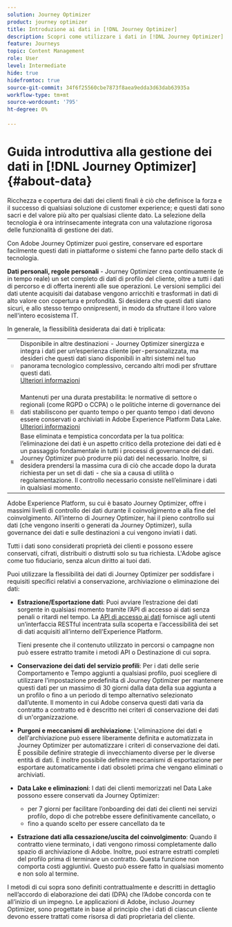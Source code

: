 ```yaml
---
solution: Journey Optimizer
product: journey optimizer
title: Introduzione ai dati in [!DNL Journey Optimizer]
description: Scopri come utilizzare i dati in [!DNL Journey Optimizer]
feature: Journeys
topic: Content Management
role: User
level: Intermediate
hide: true
hidefromtoc: true
source-git-commit: 34f6f25560cbe7873f8aea9edda3d63dab63935a
workflow-type: tm+mt
source-wordcount: '795'
ht-degree: 0%

---
```


# Guida introduttiva alla gestione dei dati in [!DNL Journey Optimizer] {#about-data}

Ricchezza e copertura dei dati dei clienti finali è ciò che definisce la forza e il successo di qualsiasi soluzione di customer experience; e questi dati sono sacri e del valore più alto per qualsiasi cliente dato. La selezione della tecnologia è ora intrinsecamente integrata con una valutazione rigorosa delle funzionalità di gestione dei dati.

Con Adobe Journey Optimizer puoi gestire, conservare ed esportare facilmente questi dati in piattaforme o sistemi che fanno parte dello stack di tecnologia.

**Dati personali, regole personali** - Journey Optimizer crea continuamente (e in tempo reale) un set completo di dati di profilo del cliente, oltre a tutti i dati di percorso e di offerta inerenti alle sue operazioni. Le versioni semplici dei dati utente acquisiti dai database vengono arricchiti e trasformati in dati di alto valore con copertura e profondità. Si desidera che questi dati siano sicuri, e allo stesso tempo onnipresenti, in modo da sfruttare il loro valore nell&#39;intero ecosistema IT.

In generale, la flessibilità desiderata dai dati è triplicata:


<table style="table-layout:fixed">
<tr style="border: 0;">
  <td>
    <img alt="destinazioni" src="assets/do-not-localize/dest.png" />
    <br>
  </td>
  <td>
    <div>Disponibile in altre destinazioni - Journey Optimizer sinergizza e integra i dati per un’esperienza cliente iper-personalizzata, ma desideri che questi dati siano disponibili in altri sistemi nel tuo panorama tecnologico complessivo, cercando altri modi per sfruttare questi dati.
    <div>
     <a href="../start/ajo-integrations.md">Ulteriori informazioni</a></div>
    </div>
    <br>
  </td>
</tr>
<tr style="border: 0;">
  <td>
    <img alt="conservazione" src="assets/do-not-localize/retention.png" />
  </td>
  <td>
    <div>Mantenuti per una durata prestabilita: le normative di settore o regionali (come RGPD o CCPA) o le politiche interne di governance dei dati stabiliscono per quanto tempo o per quanto tempo i dati devono essere conservati o archiviati in Adobe Experience Platform Data Lake. <a href="../privacy/get-started-privacy.md">Ulteriori informazioni</a></div>
  </td>
</tr>
<tr style="border: 0;">
  <td>
    <img alt="policy" src="assets/do-not-localize/policy.png" />
    <br>
  </td>
  <td>
    <div>Base eliminata e tempistica concordata per la tua politica: l’eliminazione dei dati è un aspetto critico della protezione dei dati ed è un passaggio fondamentale in tutti i processi di governance dei dati. Journey Optimizer può produrre più dati del necessario. Inoltre, si desidera prendersi la massima cura di ciò che accade dopo la durata richiesta per un set di dati - che sia a causa di utilità o regolamentazione. Il controllo necessario consiste nell’eliminare i dati in qualsiasi momento.</div>
  </td>
</tr>
</table>

Adobe Experience Platform, su cui è basato Journey Optimizer, offre i massimi livelli di controllo dei dati durante il coinvolgimento e alla fine del coinvolgimento. All’interno di Journey Optimizer, hai il pieno controllo sui dati (che vengono inseriti o generati da Journey Optimizer), sulla governance dei dati e sulle destinazioni a cui vengono inviati i dati.

Tutti i dati sono considerati proprietà dei clienti e possono essere conservati, cifrati, distribuiti o distrutti solo su tua richiesta. L&#39;Adobe agisce come tuo fiduciario, senza alcun diritto ai tuoi dati.

Puoi utilizzare la flessibilità dei dati di Journey Optimizer per soddisfare i requisiti specifici relativi a conservazione, archiviazione o eliminazione dei dati:

* **Estrazione/Esportazione dati**: Puoi avviare l’estrazione dei dati sorgente in qualsiasi momento tramite l’API di accesso ai dati senza penali o ritardi nel tempo. La [API di accesso ai dati](https://experienceleague.adobe.com/docs/experience-platform/data-access/api.html) fornisce agli utenti un’interfaccia RESTful incentrata sulla scoperta e l’accessibilità dei set di dati acquisiti all’interno dell’Experience Platform. <!--In the future (on roadmap), you can use file-based destinations to export and migrate log data from Adobe Journey Optimizer. -->

   Tieni presente che il contenuto utilizzato in percorsi o campagne non può essere estratto tramite i metodi API o Destinazione di cui sopra.

* **Conservazione dei dati del servizio profili**: Per i dati delle serie Comportamento e Tempo aggiunti a qualsiasi profilo, puoi scegliere di utilizzare l’impostazione predefinita di Journey Optimizer per mantenere questi dati per un massimo di 30 giorni dalla data della sua aggiunta a un profilo o fino a un periodo di tempo alternativo selezionato dall’utente. Il momento in cui Adobe conserva questi dati varia da contratto a contratto ed è descritto nei criteri di conservazione dei dati di un&#39;organizzazione.

* **Purgoni e meccanismi di archiviazione**: L&#39;eliminazione dei dati e dell&#39;archiviazione può essere liberamente definita e automatizzata in Journey Optimizer per automatizzare i criteri di conservazione dei dati. È possibile definire strategie di invecchiamento diverse per le diverse entità di dati. È inoltre possibile definire meccanismi di esportazione per esportare automaticamente i dati obsoleti prima che vengano eliminati o archiviati.

* **Data Lake e eliminazioni**: I dati dei clienti memorizzati nel Data Lake possono essere conservati da Journey Optimizer:

   * per 7 giorni per facilitare l’onboarding dei dati dei clienti nei servizi profilo, dopo di che potrebbe essere definitivamente cancellato, o
   * fino a quando scelto per essere cancellato da te

* **Estrazione dati alla cessazione/uscita del coinvolgimento**: Quando il contratto viene terminato, i dati vengono rimossi completamente dallo spazio di archiviazione di Adobe. Inoltre, puoi estrarre estratti completi del profilo prima di terminare un contratto. Questa funzione non comporta costi aggiuntivi. Questo può essere fatto in qualsiasi momento e non solo al termine.

I metodi di cui sopra sono definiti contrattualmente e descritti in dettaglio nell’accordo di elaborazione dei dati (DPA) che l’Adobe concorda con te all’inizio di un impegno. Le applicazioni di Adobe, incluso Journey Optimizer, sono progettate in base al principio che i dati di ciascun cliente devono essere trattati come risorsa di dati proprietaria del cliente.
